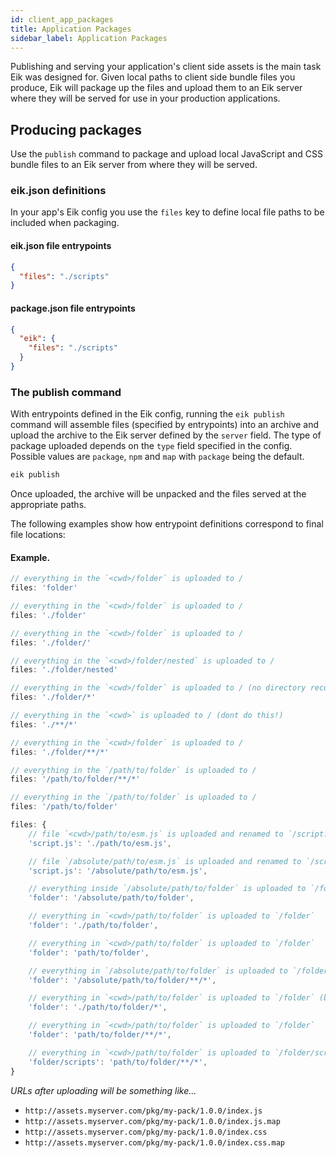 ```yaml
---
id: client_app_packages
title: Application Packages
sidebar_label: Application Packages
---
```


Publishing and serving your application's client side assets is the main task Eik was designed for. Given local paths to client side bundle files you produce, Eik will package up the files and upload them to an Eik server where they will be served for use in your production applications.

## Producing packages

Use the `publish` command to package and upload local JavaScript and CSS bundle files to an Eik server from where they will be served.

### eik.json definitions

In your app's Eik config you use the `files` key to define local file paths to be included when packaging.

#### eik.json file entrypoints

```json
{
  "files": "./scripts"
}
```

#### package.json file entrypoints

```json
{
  "eik": {
    "files": "./scripts"
  }
}
```

### The publish command

With entrypoints defined in the Eik config, running the `eik publish` command will assemble files (specified by entrypoints) into an archive and upload the archive to the Eik server defined by the `server` field. The type of package uploaded depends on the `type` field specified in the config. Possible values are `package`, `npm` and `map` with `package` being the default.

```sh
eik publish
```

Once uploaded, the archive will be unpacked and the files served at the appropriate paths.

The following examples show how entrypoint definitions correspond to final file locations:

#### Example.

```js
// everything in the `<cwd>/folder` is uploaded to /
files: 'folder'

// everything in the `<cwd>/folder` is uploaded to /
files: './folder'

// everything in the `<cwd>/folder` is uploaded to /
files: './folder/'

// everything in the `<cwd>/folder/nested` is uploaded to /
files: './folder/nested'

// everything in the `<cwd>/folder` is uploaded to / (no directory recursion)
files: './folder/*'

// everything in the `<cwd>` is uploaded to / (dont do this!)
files: './**/*'

// everything in the `<cwd>/folder` is uploaded to /
files: './folder/**/*'

// everything in the `/path/to/folder` is uploaded to /
files: '/path/to/folder/**/*'

// everything in the `/path/to/folder` is uploaded to /
files: '/path/to/folder'

files: {
    // file `<cwd>/path/to/esm.js` is uploaded and renamed to `/script.js`
    'script.js': './path/to/esm.js',

    // file `/absolute/path/to/esm.js` is uploaded and renamed to `/script.js`
    'script.js': '/absolute/path/to/esm.js',

    // everything inside `/absolute/path/to/folder` is uploaded to `/folder`
    'folder': '/absolute/path/to/folder',

    // everything in `<cwd>/path/to/folder` is uploaded to `/folder`
    'folder': './path/to/folder',

    // everything in `<cwd>/path/to/folder` is uploaded to `/folder`
    'folder': 'path/to/folder',

    // everything in `/absolute/path/to/folder` is uploaded to `/folder`
    'folder': '/absolute/path/to/folder/**/*',

    // everything in `<cwd>/path/to/folder` is uploaded to `/folder` (but no folder recursion)
    'folder': './path/to/folder/*',

    // everything in `<cwd>/path/to/folder` is uploaded to `/folder`
    'folder': 'path/to/folder/**/*',

    // everything in `<cwd>/path/to/folder` is uploaded to `/folder/scripts`
    'folder/scripts': 'path/to/folder/**/*',
}
```

_URLs after uploading will be something like..._

- `http://assets.myserver.com/pkg/my-pack/1.0.0/index.js`
- `http://assets.myserver.com/pkg/my-pack/1.0.0/index.js.map`
- `http://assets.myserver.com/pkg/my-pack/1.0.0/index.css`
- `http://assets.myserver.com/pkg/my-pack/1.0.0/index.css.map`
